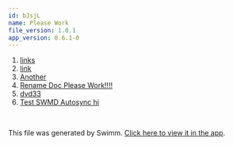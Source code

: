 ```yaml
---
id: bJsjL
name: Please Work
file_version: 1.0.1
app_version: 0.6.1-0
---
```


<!-- Steps - Do not remove this comment --> 
1. [links](links.0xkTP.sw.md) 
2. [link](https://www.youtube.com/watch?v=WvZ7ORMfefw) 
3. [Another](https://console.firebase.google.com/project/swimm-dev/firestore/data/~2Frepositories~2F0zrQlBsurS8X6dDttgw5~2Fplaylists~2Fk5FENpTJZ40cwEYa8Y9i) 
4. [Rename Doc Please Work!!!!](rename-doc-please-work.SpOum.sw.md) 
5. [dvd33](dvd33.2pEqk.sw.md) 
6. [Test SWMD Autosync hi](test-swmd-autosync-hi.Jy_Wg.sw.md) 


<br/>

This file was generated by Swimm. [Click here to view it in the app](http://localhost:5000/#/repos/Z2l0aHViJTNBJTNBc3ItZXh0ZW5zaW9uJTNBJTNBZG91ZWs=/docs/bJsjL).